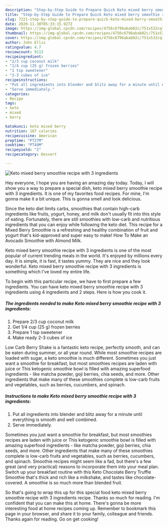 ```yaml
---
description: "Step-by-Step Guide to Prepare Quick Keto mixed berry smoothie recipe with 3 ingredients"
title: "Step-by-Step Guide to Prepare Quick Keto mixed berry smoothie recipe with 3 ingredients"
slug: 7221-step-by-step-guide-to-prepare-quick-keto-mixed-berry-smoothie-recipe-with-3-ingredients
date: 2020-11-30T05:33:15.927Z
image: https://img-global.cpcdn.com/recipes/4756c6796abab02c/751x532cq70/keto-mixed-berry-smoothie-recipe-with-3-ingredients-recipe-main-photo.jpg
thumbnail: https://img-global.cpcdn.com/recipes/4756c6796abab02c/751x532cq70/keto-mixed-berry-smoothie-recipe-with-3-ingredients-recipe-main-photo.jpg
cover: https://img-global.cpcdn.com/recipes/4756c6796abab02c/751x532cq70/keto-mixed-berry-smoothie-recipe-with-3-ingredients-recipe-main-photo.jpg
author: John Ellis
ratingvalue: 4.7
reviewcount: 9113
recipeingredient:
- "2/3 cup coconut milk"
- "1/4 cup (25 g) frozen berries"
- "1 tsp sweetener"
- "2-3 cubes of ice"
recipeinstructions:
- "Put all ingredients into blender and blitz away for a minute until everything is smooth and well combined."
- "Serve immediately."
categories:
- Recipe
tags:
- keto
- mixed
- berry

katakunci: keto mixed berry 
nutrition: 167 calories
recipecuisine: American
preptime: "PT27M"
cooktime: "PT49M"
recipeyield: "2"
recipecategory: Dessert

---
```



![Keto mixed berry smoothie recipe with 3 ingredients](https://img-global.cpcdn.com/recipes/4756c6796abab02c/751x532cq70/keto-mixed-berry-smoothie-recipe-with-3-ingredients-recipe-main-photo.jpg)

Hey everyone, I hope you are having an amazing day today. Today, I will show you a way to prepare a special dish, keto mixed berry smoothie recipe with 3 ingredients. It is one of my favorites food recipes. For mine, I'm gonna make it a bit unique. This is gonna smell and look delicious.

Since the keto diet limits carbs, smoothies that contain high-carb ingredients like fruits, yogurt, honey, and milk don&#39;t usually fit into this style of eating. Fortunately, there are still smoothies with low-carb and nutritious ingredients that you can enjoy while following the keto diet. This recipe for a Mixed Berry Smoothie is a refreshing and healthy combination of fruit and yogurt that&#39;s kid-approved and super easy to make! How To Make an Avocado Smoothie with Almond Milk.

Keto mixed berry smoothie recipe with 3 ingredients is one of the most popular of current trending meals in the world. It's enjoyed by millions every day. It is simple, it is fast, it tastes yummy. They are nice and they look wonderful. Keto mixed berry smoothie recipe with 3 ingredients is something which I've loved my entire life.


To begin with this particular recipe, we have to first prepare a few ingredients. You can have keto mixed berry smoothie recipe with 3 ingredients using 4 ingredients and 2 steps. Here is how you cook it.

<!--inarticleads1-->

##### The ingredients needed to make Keto mixed berry smoothie recipe with 3 ingredients:

1. Prepare 2/3 cup coconut milk
1. Get 1/4 cup (25 g) frozen berries
1. Prepare 1 tsp sweetener
1. Make ready 2-3 cubes of ice


Low Carb Berry Shake is a fantastic keto recipe, perfectly smooth, and can be eaten during summer, or all year round. While most smoothie recipes are loaded with sugar, a keto smoothie is much different. Sometimes you just want a smoothie for breakfast, but most smoothies recipes are laden with juice or This ketogenic smoothie bowl is filled with amazing superfood ingredients - like matcha powder, goji berries, chia seeds, and more. Other ingredients that make many of these smoothies complete is low-carb fruits and vegetables, such as berries, cucumbers, and spinach. 

<!--inarticleads2-->

##### Instructions to make Keto mixed berry smoothie recipe with 3 ingredients:

1. Put all ingredients into blender and blitz away for a minute until everything is smooth and well combined.
1. Serve immediately.


Sometimes you just want a smoothie for breakfast, but most smoothies recipes are laden with juice or This ketogenic smoothie bowl is filled with amazing superfood ingredients - like matcha powder, goji berries, chia seeds, and more. Other ingredients that make many of these smoothies complete is low-carb fruits and vegetables, such as berries, cucumbers, and spinach. Smoothie recipes might seem like a fad, but there&#39;s a few great (and very practical) reasons to incorporate them into your meal plan. Switch up your breakfast routine with this Keto Chocolate Berry Truffle Smoothie that&#39;s thick and rich like a milkshake, and tastes like chocolate-covered. A smoothie is so much more than blended fruit. 

So that's going to wrap this up for this special food keto mixed berry smoothie recipe with 3 ingredients recipe. Thanks so much for reading. I'm confident that you can make this at home. There's gonna be more interesting food at home recipes coming up. Remember to bookmark this page in your browser, and share it to your family, colleague and friends. Thanks again for reading. Go on get cooking!
